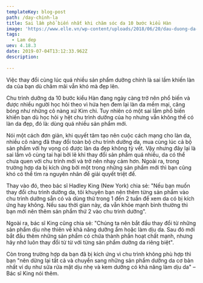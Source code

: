 ```yaml
---
templateKey: blog-post
path: /day-chinh-la
title: Sai lầm phổ biến nhất khi chăm sóc da 10 bước kiểu Hàn
image: 'https://www.elle.vn/wp-content/uploads/2018/06/20/dau-duong-da-mat-7.jpg' 
tags:
  - Lam dep
uev: 4.18.3
date: 2019-07-04T13:12:33.962Z
description:
 
---
```



Việc thay đổi cùng lúc quá nhiều sản phẩm dưỡng chính là sai lầm khiến làn da của bạn dù chăm mãi vẫn khó mà đẹp lên.

Chu trình dưỡng da 10 bước kiểu Hàn đang ngày càng trở nên phổ biến và được nhiều người học hỏi theo vì hứa hẹn đem lại làn da mềm mại, căng bóng như những cô nàng xứ Kim chi. Tuy nhiên có một sai lầm phổ biến khiến bạn dù học hỏi y hệt chu trình dưỡng của họ nhưng vẫn không thể có làn da đẹp, đó là: dùng quá nhiều sản phẩm mới.

Nói một cách đơn giản, khi quyết tâm tạo nên cuộc cách mạng cho làn da, nhiều cô nàng đã thay đổi toàn bộ chu trình dưỡng da, mua cùng lúc cả bộ sản phẩm với hy vọng có được làn da đẹp không tỳ vết. Vậy nhưng đây lại là sai lầm vô cùng tai hại bởi lẽ khi thay đổi sản phẩm quá nhiều, da có thể chưa quen với chu trình mới và trở nên nhạy cảm hơn. Ngoài ra, trong trường hợp da bị kích ứng bởi một trong những sản phẩm mới thì bạn cũng khó có thể tìm ra nguyên nhân để giải quyết triệt để.

Thay vào đó, theo bác sĩ Hadley King (New York) chia sẻ: "Nếu bạn muốn thay đổi chu trình dưỡng da, tôi khuyên bạn nên thêm từng sản phẩm vào chu trình dưỡng sẵn có và dùng thử trong 1 đến 2 tuần để xem da có bị kích ứng hay không. Nếu sau thời gian này, da vẫn khỏe mạnh bình thường thì bạn mới nên thêm sản phẩm thứ 2 vào chu trình dưỡng".


Ngoài ra, bác sĩ King cũng chia sẻ: "Chúng ta nên bắt đầu thay đổi từ những sản phẩm dịu nhẹ thiên về khả năng dưỡng ẩm hoặc làm dịu da. Sau đó mới bắt đầu thêm những sản phẩm có chứa thành phần hoạt chất mạnh, nhưng hãy nhớ luôn thay đổi từ từ với từng sản phẩm dưỡng da riêng biệt".

Còn trong trường hợp da bạn đã bị kích ứng vì chu trình không phù hợp thì bạn "nên dừng lại tất cả và chuyển sang những sản phẩm dưỡng da cơ bản nhất ví dụ như sữa rửa mặt dịu nhẹ và kem dưỡng có khả năng làm dịu da" – Bác sĩ King nói thêm.